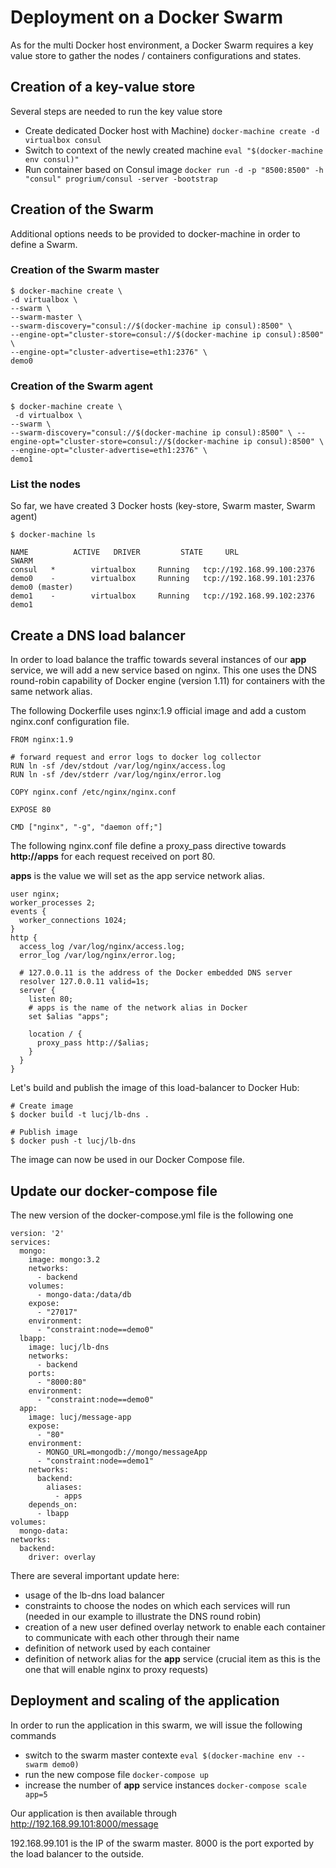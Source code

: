 # Deployment on a Docker Swarm

As for the multi Docker host environment, a Docker Swarm requires a key value store to gather the nodes / containers configurations and states. 

## Creation of a key-value store

Several steps are needed to run the key value store

* Create dedicated Docker host with Machine) ```docker-machine create -d virtualbox consul```
* Switch to context of the newly created machine ```eval "$(docker-machine env consul)"```
* Run container based on Consul image ```docker run -d -p "8500:8500" -h "consul" progrium/consul -server -bootstrap```

## Creation of the Swarm

Additional options needs to be provided to docker-machine in order to define a Swarm.

### Creation of the Swarm master

```
$ docker-machine create \
-d virtualbox \
--swarm \
--swarm-master \
--swarm-discovery="consul://$(docker-machine ip consul):8500" \
--engine-opt="cluster-store=consul://$(docker-machine ip consul):8500" \
--engine-opt="cluster-advertise=eth1:2376" \
demo0
```

### Creation of the Swarm agent

```
$ docker-machine create \
 -d virtualbox \
--swarm \
--swarm-discovery="consul://$(docker-machine ip consul):8500" \ --engine-opt="cluster-store=consul://$(docker-machine ip consul):8500" \
--engine-opt="cluster-advertise=eth1:2376" \
demo1
```

### List the nodes

So far, we have created 3 Docker hosts (key-store, Swarm master, Swarm agent)

```
$ docker-machine ls

NAME          ACTIVE   DRIVER         STATE     URL                         SWARM
consul   *        virtualbox     Running   tcp://192.168.99.100:2376
demo0    -        virtualbox     Running   tcp://192.168.99.101:2376        demo0 (master)
demo1    -        virtualbox     Running   tcp://192.168.99.102:2376        demo1
```

## Create a DNS load balancer

In order to load balance the traffic towards several instances of our **app** service, we will add a new service based on nginx. This one uses the DNS round-robin capability of Docker engine (version 1.11) for containers with the same network alias.

The following Dockerfile uses nginx:1.9 official image and add a custom nginx.conf configuration file.

```
FROM nginx:1.9

# forward request and error logs to docker log collector
RUN ln -sf /dev/stdout /var/log/nginx/access.log
RUN ln -sf /dev/stderr /var/log/nginx/error.log

COPY nginx.conf /etc/nginx/nginx.conf

EXPOSE 80

CMD ["nginx", "-g", "daemon off;"]
```

The following nginx.conf file define a proxy_pass directive towards **http://apps** for each request received on port 80.

**apps** is the value we will set as the app service network alias.

```
user nginx;
worker_processes 2;
events {
  worker_connections 1024;
}
http {
  access_log /var/log/nginx/access.log;
  error_log /var/log/nginx/error.log;

  # 127.0.0.11 is the address of the Docker embedded DNS server
  resolver 127.0.0.11 valid=1s;
  server {
    listen 80;
    # apps is the name of the network alias in Docker
    set $alias "apps";

    location / {
      proxy_pass http://$alias;
    }
  }
}
```

Let's build and publish the image of this load-balancer to Docker Hub: 

```
# Create image
$ docker build -t lucj/lb-dns .

# Publish image
$ docker push -t lucj/lb-dns
```

The image can now be used in our Docker Compose file.

## Update our docker-compose file

The new version of the docker-compose.yml file is the following one

```
version: '2'
services:
  mongo:
    image: mongo:3.2
    networks:
      - backend
    volumes:
      - mongo-data:/data/db
    expose:
      - "27017"
    environment:
      - "constraint:node==demo0"
  lbapp:
    image: lucj/lb-dns
    networks:
      - backend
    ports:
      - "8000:80"
    environment:
      - "constraint:node==demo0"
  app:
    image: lucj/message-app
    expose:
      - "80"
    environment:
      - MONGO_URL=mongodb://mongo/messageApp
      - "constraint:node==demo1"
    networks:
      backend:
        aliases:
          - apps
    depends_on:
      - lbapp
volumes:
  mongo-data:
networks:
  backend:
    driver: overlay
```

There are several important update here:  
* usage of the lb-dns load balancer
* constraints to choose the nodes on which each services will run (needed in our example to illustrate the DNS round robin)
* creation of a new user defined overlay network to enable each container to communicate with each other through their name
* definition of network used by each container
* definition of network alias for the **app** service (crucial item as this is the one that will enable nginx to proxy requests)

## Deployment and scaling of the application

In order to run the application in this swarm, we will issue the following commands
* switch to the swarm master contexte ```eval $(docker-machine env --swarm demo0)```
* run the new compose file ```docker-compose up```
* increase the number of **app** service instances ```docker-compose scale app=5```

Our application is then available through http://192.168.99.101:8000/message

192.168.99.101 is the IP of the swarm master. 8000 is the port exported by the load balancer to the outside.


